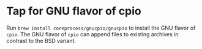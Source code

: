 # Tap for GNU flavor of cpio

Run `brew install coreprocess/gnucpio/gnucpio` to install the GNU flavor of `cpio`. The GNU flavor of `cpio` can append files to existing archives in contrast to the BSD variant.

